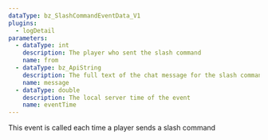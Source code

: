 ```yaml
---
dataType: bz_SlashCommandEventData_V1
plugins:
  - logDetail
parameters:
  - dataType: int
    description: The player who sent the slash command
    name: from
  - dataType: bz_ApiString
    description: The full text of the chat message for the slash command, containing the command and all associated parameters
    name: message
  - dataType: double
    description: The local server time of the event
    name: eventTime
---
```


This event is called each time a player sends a slash command
